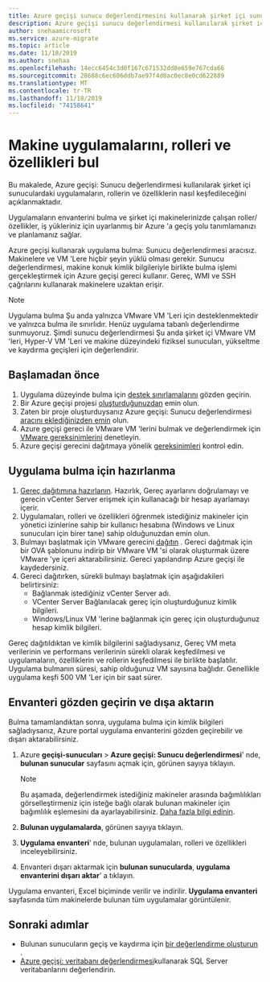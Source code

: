 ```yaml
---
title: Azure geçişi sunucu değerlendirmesini kullanarak şirket içi sunucularda yüklü olan uygulamaları, rolleri ve özellikleri bulma
description: Azure geçişi sunucu değerlendirmesi kullanılarak şirket içi sunucularda uygulamalar, roller ve özelliklerin nasıl keşfedileceğini açıklar.
author: snehaamicrosoft
ms.service: azure-migrate
ms.topic: article
ms.date: 11/18/2019
ms.author: snehaa
ms.openlocfilehash: 14ecc6454c3d0f167c671532dd8e659e767cda66
ms.sourcegitcommit: 28688c6ec606ddb7ae97f4d0ac0ec8e0cd622889
ms.translationtype: MT
ms.contentlocale: tr-TR
ms.lasthandoff: 11/18/2019
ms.locfileid: "74158641"
---
```

# <a name="discover-machine-apps-roles-and-features"></a>Makine uygulamalarını, rolleri ve özellikleri bul

Bu makalede, Azure geçişi: Sunucu değerlendirmesi kullanılarak şirket içi sunuculardaki uygulamaların, rollerin ve özelliklerin nasıl keşfedileceğini açıklanmaktadır.

Uygulamaların envanterini bulma ve şirket içi makinelerinizde çalışan roller/özellikler, iş yükleriniz için uyarlanmış bir Azure 'a geçiş yolu tanımlamanızı ve planlamanız sağlar.

Azure geçişi kullanarak uygulama bulma: Sunucu değerlendirmesi aracısız. Makinelere ve VM 'Lere hiçbir şeyin yüklü olması gerekir. Sunucu değerlendirmesi, makine konuk kimlik bilgileriyle birlikte bulma işlemi gerçekleştirmek için Azure geçişi gereci kullanır. Gereç, WMI ve SSH çağrılarını kullanarak makinelere uzaktan erişir.

> [!NOTE]
> Uygulama bulma Şu anda yalnızca VMware VM 'Leri için desteklenmektedir ve yalnızca bulma ile sınırlıdır. Henüz uygulama tabanlı değerlendirme sunmuyoruz.  Şimdi sunucu değerlendirmesi Şu anda şirket içi VMware VM 'leri, Hyper-V VM 'Leri ve makine düzeyindeki fiziksel sunucuları, yükseltme ve kaydırma geçişleri için değerlendirir.


## <a name="before-you-start"></a>Başlamadan önce

1. Uygulama düzeyinde bulma için [destek sınırlamalarını](migrate-support-matrix-vmware.md#application-discovery) gözden geçirin.
2. Bir Azure geçişi projesi [oluşturduğunuzdan](how-to-add-tool-first-time.md) emin olun.
3. Zaten bir proje oluşturduysanız Azure geçişi: Sunucu değerlendirmesi [aracını eklediğinizden emin](how-to-assess.md) olun.
4. Azure geçişi gereci ile VMware VM 'lerini bulmak ve değerlendirmek için [VMware gereksinimlerini](migrate-support-matrix-vmware.md#assessment-vcenter-server-requirements) denetleyin.
4. Azure geçişi gerecini dağıtmaya yönelik [gereksinimleri](migrate-support-matrix-vmware.md#assessment-appliance-requirements) kontrol edin.

## <a name="prepare-for-app-discovery"></a>Uygulama bulma için hazırlanma

1. [Gereç dağıtımına hazırlanın](https://docs.microsoft.com/azure/migrate/tutorial-prepare-vmware). Hazırlık, Gereç ayarlarını doğrulamayı ve gerecin vCenter Server erişmek için kullanacağı bir hesap ayarlamayı içerir.
2. Uygulamaları, rolleri ve özellikleri öğrenmek istediğiniz makineler için yönetici izinlerine sahip bir kullanıcı hesabına (Windows ve Linux sunucuları için birer tane) sahip olduğunuzdan emin olun.
3. Bulmayı başlatmak için VMware gerecini [dağıtın](how-to-set-up-appliance-vmware.md) . Gereci dağıtmak için bir OVA şablonunu indirip bir VMware VM 'si olarak oluşturmak üzere VMware 'ye içeri aktarabilirsiniz. Gereci yapılandırıp Azure geçişi ile kaydedersiniz.
2. Gereci dağıtırken, sürekli bulmayı başlatmak için aşağıdakileri belirtirsiniz:
    - Bağlanmak istediğiniz vCenter Server adı.
    - VCenter Server Bağlanılacak gereç için oluşturduğunuz kimlik bilgileri.
    - Windows/Linux VM 'lerine bağlanmak için gereç için oluşturduğunuz hesap kimlik bilgileri.

Gereç dağıtıldıktan ve kimlik bilgilerini sağladıysanız, Gereç VM meta verilerinin ve performans verilerinin sürekli olarak keşfedilmesi ve uygulamaların, özelliklerin ve rollerin keşfedilmesi ile birlikte başlatılır.  Uygulama bulmanın süresi, sahip olduğunuz VM sayısına bağlıdır. Genellikle uygulama keşfi 500 VM 'Ler için bir saat sürer.

## <a name="review-and-export-the-inventory"></a>Envanteri gözden geçirin ve dışa aktarın

Bulma tamamlandıktan sonra, uygulama bulma için kimlik bilgileri sağladıysanız, Azure portal uygulama envanterini gözden geçirebilir ve dışarı aktarabilirsiniz.

1. Azure **geçişi-sunucuları** > **Azure geçişi: Sunucu değerlendirmesi**' nde, **bulunan sunucular** sayfasını açmak için, görünen sayıya tıklayın.

    > [!NOTE]
    > Bu aşamada, değerlendirmek istediğiniz makineler arasında bağımlılıkları görselleştirmeniz için isteğe bağlı olarak bulunan makineler için bağımlılık eşlemesini da ayarlayabilirsiniz. [Daha fazla bilgi edinin](how-to-create-group-machine-dependencies.md).

2. **Bulunan uygulamalarda**, görünen sayıya tıklayın.
3. **Uygulama envanteri**' nde, bulunan uygulamaları, rolleri ve özellikleri inceleyebilirsiniz.
4. Envanteri dışarı aktarmak için **bulunan sunucularda**, **uygulama envanterini dışarı aktar**' a tıklayın.

Uygulama envanteri, Excel biçiminde verilir ve indirilir. **Uygulama envanteri** sayfasında tüm makinelerde bulunan tüm uygulamalar görüntülenir.

## <a name="next-steps"></a>Sonraki adımlar

- Bulunan sunucuların geçiş ve kaydırma için [bir değerlendirme oluşturun](how-to-create-assessment.md) .
- [Azure geçişi: veritabanı değerlendirmesi](https://docs.microsoft.com/sql/dma/dma-assess-sql-data-estate-to-sqldb?view=sql-server-2017)kullanarak SQL Server veritabanlarını değerlendirin.
